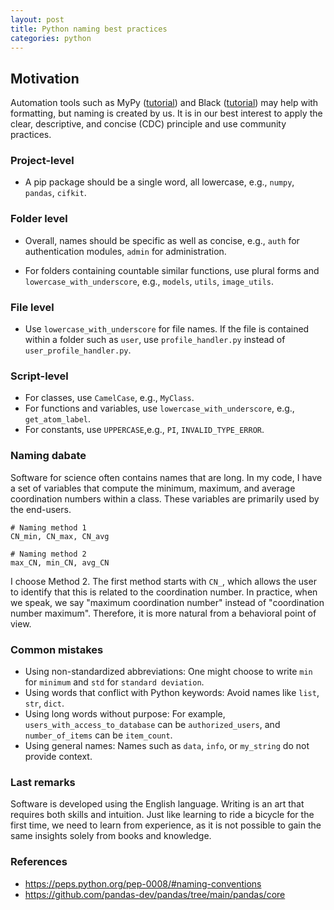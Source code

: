 ```yaml
---
layout: post
title: Python naming best practices
categories: python
---
```

## Motivation

Automation tools such as MyPy ([tutorial](https://bobleesj.github.io/python/2024/06/04/python-static-type-checking.html)) and Black ([tutorial](https://bobleesj.github.io/tutorial/2024/03/11/python-styling-guide.html)) may help with formatting, but naming is created by us. It is in our best interest to apply the clear, descriptive, and concise (CDC) principle and use community practices.

### Project-level

- A pip package should be a single word, all lowercase, e.g., `numpy`, `pandas`, `cifkit`.

### Folder level

- Overall, names should be specific as well as concise, e.g., `auth` for authentication modules, `admin` for administration.

- For folders containing countable similar functions, use plural forms and `lowercase_with_underscore`, e.g., `models`, `utils`, `image_utils`.

### File level

- Use `lowercase_with_underscore` for file names. If the file is contained within a folder such as `user`, use `profile_handler.py`  instead of `user_profile_handler.py`.
  
### Script-level

- For classes, use `CamelCase`, e.g., `MyClass`.
- For functions and variables, use `lowercase_with_underscore`, e.g., `get_atom_label`.
- For constants, use `UPPERCASE`,e.g., `PI`, `INVALID_TYPE_ERROR`.


### Naming dabate

Software for science often contains names that are long. In my code, I have a set of variables that compute the minimum, maximum, and average coordination numbers within a class. These variables are primarily used by the end-users.

```
# Naming method 1
CN_min, CN_max, CN_avg

# Naming method 2
max_CN, min_CN, avg_CN
```

 I choose Method 2. The first method starts with `CN_`, which allows the user to identify that this is related to the coordination number. In practice, when we speak, we say "maximum coordination number" instead of "coordination number maximum". Therefore, it is more natural from a behavioral point of view.

### Common mistakes

- Using non-standardized abbreviations: One might choose to write `min` for `minimum` and `std` for `standard deviation`.
- Using words that conflict with Python keywords: Avoid names like `list`, `str`, `dict`.
- Using long words without purpose: For example, `users_with_access_to_database` can be `authorized_users`, and `number_of_items`  can be `item_count`.
- Using general names: Names such as `data`, `info`, or `my_string` do not provide context.

### Last remarks

Software is developed using the English language. Writing is an art that requires both skills and intuition. Just like learning to ride a bicycle for the first time, we need to learn from experience, as it is not possible to gain the same insights solely from books and knowledge.

### References

- https://peps.python.org/pep-0008/#naming-conventions
- https://github.com/pandas-dev/pandas/tree/main/pandas/core